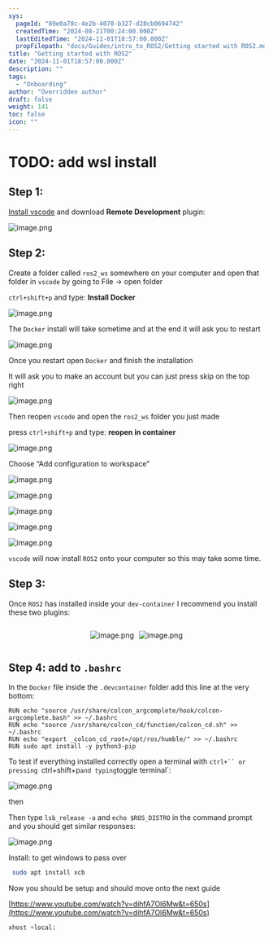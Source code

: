 ```yaml
---
sys:
  pageId: "89e0a78c-4e2b-4070-b327-d28cb0694742"
  createdTime: "2024-08-21T00:24:00.000Z"
  lastEditedTime: "2024-11-01T18:57:00.000Z"
  propFilepath: "docs/Guides/intro_to_ROS2/Getting started with ROS2.md"
title: "Getting started with ROS2"
date: "2024-11-01T18:57:00.000Z"
description: ""
tags:
  - "Onboarding"
author: "Overridden author"
draft: false
weight: 141
toc: false
icon: ""
---
```


# TODO: add wsl install

## Step 1:

[Install vscode](https://code.visualstudio.com/download) and download **Remote Development** plugin:

![image.png](https://prod-files-secure.s3.us-west-2.amazonaws.com/d518164a-d88e-44d1-a4ee-3adb3bd8bce0/efb52993-1881-4a40-b95e-6f020334f022/image.png?X-Amz-Algorithm=AWS4-HMAC-SHA256&X-Amz-Content-Sha256=UNSIGNED-PAYLOAD&X-Amz-Credential=ASIAZI2LB466XHLVHY3G%2F20250308%2Fus-west-2%2Fs3%2Faws4_request&X-Amz-Date=20250308T130151Z&X-Amz-Expires=3600&X-Amz-Security-Token=IQoJb3JpZ2luX2VjEBAaCXVzLXdlc3QtMiJGMEQCID56mltoAIYSyrPgXHA9YBdw3jRsgWOwrKli4mAJARntAiBoPEbCN1u5zV6ZmwPNcluJSZxADDJW0bN5gPTGDDjiGCr%2FAwhYEAAaDDYzNzQyMzE4MzgwNSIMQCSdZkiEDHY2DJS6KtwDwx%2FnztXH4L%2BXUoKXR45ofadbB9rcMFdMzJ9NUkZLs03CkFWeVHYshHsluVQhF26dBcByhr0uc7vc5vYUKCvZ2jmXqUSTOriAbWUaXJLRU%2FqNIEwBNHLCQk10jbXpV3AAT4uTKH0Fj6ptAnsPBehwliRh2DNgagHgrSn%2BPgqx0neHM4BljSSlcjMgKNhuAMpp%2FH4gaNVuto8HAMe1sbifqDqjNhnVug4xIVL7vRAvxBwyWAB3hL8QykJTbMhtAk4G7ChWQDZce4F4CW8X3UzMdHlntI41X17RNQnmvgbyDwcXKj%2F%2Fc%2F5%2Fyi0qy9JYd2X%2BviQ1BZy8ADQDOEhZVfLyDd%2BmqHl0ObHsatBwsb9IAf%2BnReyz80JaSxwCwRAthNCofWNjMhreNZJ7ZsgACCrp0xIxoOEwZYXcQFDcmDgXSI2PQoq2Us%2FZWzNHPR7JOWW2MeVedmb34bpz20wa5KFE1ohl0R7MAGh21puYU8RCD7ayCPyw7Req%2FwT5FSQq4%2F%2BU%2BJe1%2FLRfcRZtnjRj4S4Y2MDkKoQRzTFKSZVkBXAg6CgRebFZ8gzR%2FzgqAchQOJa29KtH69RPMTay3ENf3Wjn%2BTS9VYhADNsmTCS2Zs%2FvixJMp16cF9mC74x5NQcwsuCvvgY6pgGgc5UKp8ZW54lGcOuS17pLHbqZFkf0X%2F02jnXdTKsk4znh1Igg8SsyF5EzQZIYNshBAoJQB9iy34aEKZZkUK2y8vRKssBzb9b4Q81LzqQJ7GXPi5ESU5q1jleiMocnpzQcBO0no0FcRTJFCmWmgzjYmQ7Ujlu3MqYRWSqi2uR5meuwimsSMlABYZY0hT1hphHltjS5PNRId3U9tmZ0wEWAzy7A%2FBsP&X-Amz-Signature=0738a4e1468bf42ffe56f3aeaea253542ceb20858303d3c3a868137c5788aefe&X-Amz-SignedHeaders=host&x-id=GetObject)

## Step 2:

Create a folder called `ros2_ws` somewhere on your computer and open that folder in `vscode` by going to File → open folder 

`ctrl+shift+p` and type: **Install Docker**

![image.png](https://prod-files-secure.s3.us-west-2.amazonaws.com/d518164a-d88e-44d1-a4ee-3adb3bd8bce0/2269dc0e-1cd5-47ff-bceb-c04ad9b2eab0/image.png?X-Amz-Algorithm=AWS4-HMAC-SHA256&X-Amz-Content-Sha256=UNSIGNED-PAYLOAD&X-Amz-Credential=ASIAZI2LB466XHLVHY3G%2F20250308%2Fus-west-2%2Fs3%2Faws4_request&X-Amz-Date=20250308T130151Z&X-Amz-Expires=3600&X-Amz-Security-Token=IQoJb3JpZ2luX2VjEBAaCXVzLXdlc3QtMiJGMEQCID56mltoAIYSyrPgXHA9YBdw3jRsgWOwrKli4mAJARntAiBoPEbCN1u5zV6ZmwPNcluJSZxADDJW0bN5gPTGDDjiGCr%2FAwhYEAAaDDYzNzQyMzE4MzgwNSIMQCSdZkiEDHY2DJS6KtwDwx%2FnztXH4L%2BXUoKXR45ofadbB9rcMFdMzJ9NUkZLs03CkFWeVHYshHsluVQhF26dBcByhr0uc7vc5vYUKCvZ2jmXqUSTOriAbWUaXJLRU%2FqNIEwBNHLCQk10jbXpV3AAT4uTKH0Fj6ptAnsPBehwliRh2DNgagHgrSn%2BPgqx0neHM4BljSSlcjMgKNhuAMpp%2FH4gaNVuto8HAMe1sbifqDqjNhnVug4xIVL7vRAvxBwyWAB3hL8QykJTbMhtAk4G7ChWQDZce4F4CW8X3UzMdHlntI41X17RNQnmvgbyDwcXKj%2F%2Fc%2F5%2Fyi0qy9JYd2X%2BviQ1BZy8ADQDOEhZVfLyDd%2BmqHl0ObHsatBwsb9IAf%2BnReyz80JaSxwCwRAthNCofWNjMhreNZJ7ZsgACCrp0xIxoOEwZYXcQFDcmDgXSI2PQoq2Us%2FZWzNHPR7JOWW2MeVedmb34bpz20wa5KFE1ohl0R7MAGh21puYU8RCD7ayCPyw7Req%2FwT5FSQq4%2F%2BU%2BJe1%2FLRfcRZtnjRj4S4Y2MDkKoQRzTFKSZVkBXAg6CgRebFZ8gzR%2FzgqAchQOJa29KtH69RPMTay3ENf3Wjn%2BTS9VYhADNsmTCS2Zs%2FvixJMp16cF9mC74x5NQcwsuCvvgY6pgGgc5UKp8ZW54lGcOuS17pLHbqZFkf0X%2F02jnXdTKsk4znh1Igg8SsyF5EzQZIYNshBAoJQB9iy34aEKZZkUK2y8vRKssBzb9b4Q81LzqQJ7GXPi5ESU5q1jleiMocnpzQcBO0no0FcRTJFCmWmgzjYmQ7Ujlu3MqYRWSqi2uR5meuwimsSMlABYZY0hT1hphHltjS5PNRId3U9tmZ0wEWAzy7A%2FBsP&X-Amz-Signature=1c162732e1a71a224b1e431c554e7702d97116212992f062be9c698a01be4a13&X-Amz-SignedHeaders=host&x-id=GetObject)

The `Docker` install will take sometime and at the end it will ask you to restart

![image.png](https://prod-files-secure.s3.us-west-2.amazonaws.com/d518164a-d88e-44d1-a4ee-3adb3bd8bce0/ed233f78-be33-4b1f-b89c-9c346c0e961e/image.png?X-Amz-Algorithm=AWS4-HMAC-SHA256&X-Amz-Content-Sha256=UNSIGNED-PAYLOAD&X-Amz-Credential=ASIAZI2LB466XHLVHY3G%2F20250308%2Fus-west-2%2Fs3%2Faws4_request&X-Amz-Date=20250308T130151Z&X-Amz-Expires=3600&X-Amz-Security-Token=IQoJb3JpZ2luX2VjEBAaCXVzLXdlc3QtMiJGMEQCID56mltoAIYSyrPgXHA9YBdw3jRsgWOwrKli4mAJARntAiBoPEbCN1u5zV6ZmwPNcluJSZxADDJW0bN5gPTGDDjiGCr%2FAwhYEAAaDDYzNzQyMzE4MzgwNSIMQCSdZkiEDHY2DJS6KtwDwx%2FnztXH4L%2BXUoKXR45ofadbB9rcMFdMzJ9NUkZLs03CkFWeVHYshHsluVQhF26dBcByhr0uc7vc5vYUKCvZ2jmXqUSTOriAbWUaXJLRU%2FqNIEwBNHLCQk10jbXpV3AAT4uTKH0Fj6ptAnsPBehwliRh2DNgagHgrSn%2BPgqx0neHM4BljSSlcjMgKNhuAMpp%2FH4gaNVuto8HAMe1sbifqDqjNhnVug4xIVL7vRAvxBwyWAB3hL8QykJTbMhtAk4G7ChWQDZce4F4CW8X3UzMdHlntI41X17RNQnmvgbyDwcXKj%2F%2Fc%2F5%2Fyi0qy9JYd2X%2BviQ1BZy8ADQDOEhZVfLyDd%2BmqHl0ObHsatBwsb9IAf%2BnReyz80JaSxwCwRAthNCofWNjMhreNZJ7ZsgACCrp0xIxoOEwZYXcQFDcmDgXSI2PQoq2Us%2FZWzNHPR7JOWW2MeVedmb34bpz20wa5KFE1ohl0R7MAGh21puYU8RCD7ayCPyw7Req%2FwT5FSQq4%2F%2BU%2BJe1%2FLRfcRZtnjRj4S4Y2MDkKoQRzTFKSZVkBXAg6CgRebFZ8gzR%2FzgqAchQOJa29KtH69RPMTay3ENf3Wjn%2BTS9VYhADNsmTCS2Zs%2FvixJMp16cF9mC74x5NQcwsuCvvgY6pgGgc5UKp8ZW54lGcOuS17pLHbqZFkf0X%2F02jnXdTKsk4znh1Igg8SsyF5EzQZIYNshBAoJQB9iy34aEKZZkUK2y8vRKssBzb9b4Q81LzqQJ7GXPi5ESU5q1jleiMocnpzQcBO0no0FcRTJFCmWmgzjYmQ7Ujlu3MqYRWSqi2uR5meuwimsSMlABYZY0hT1hphHltjS5PNRId3U9tmZ0wEWAzy7A%2FBsP&X-Amz-Signature=971f6cc6c3101251a0131ae276819c048625a279f938fccb0990ee02f2a4d53d&X-Amz-SignedHeaders=host&x-id=GetObject)

Once you restart open `Docker` and finish the installation

It will ask you to make an account but you can just press skip on the top right

![image.png](https://prod-files-secure.s3.us-west-2.amazonaws.com/d518164a-d88e-44d1-a4ee-3adb3bd8bce0/21010ad9-1659-4fd9-9f59-9932a09b2a3d/image.png?X-Amz-Algorithm=AWS4-HMAC-SHA256&X-Amz-Content-Sha256=UNSIGNED-PAYLOAD&X-Amz-Credential=ASIAZI2LB466XHLVHY3G%2F20250308%2Fus-west-2%2Fs3%2Faws4_request&X-Amz-Date=20250308T130151Z&X-Amz-Expires=3600&X-Amz-Security-Token=IQoJb3JpZ2luX2VjEBAaCXVzLXdlc3QtMiJGMEQCID56mltoAIYSyrPgXHA9YBdw3jRsgWOwrKli4mAJARntAiBoPEbCN1u5zV6ZmwPNcluJSZxADDJW0bN5gPTGDDjiGCr%2FAwhYEAAaDDYzNzQyMzE4MzgwNSIMQCSdZkiEDHY2DJS6KtwDwx%2FnztXH4L%2BXUoKXR45ofadbB9rcMFdMzJ9NUkZLs03CkFWeVHYshHsluVQhF26dBcByhr0uc7vc5vYUKCvZ2jmXqUSTOriAbWUaXJLRU%2FqNIEwBNHLCQk10jbXpV3AAT4uTKH0Fj6ptAnsPBehwliRh2DNgagHgrSn%2BPgqx0neHM4BljSSlcjMgKNhuAMpp%2FH4gaNVuto8HAMe1sbifqDqjNhnVug4xIVL7vRAvxBwyWAB3hL8QykJTbMhtAk4G7ChWQDZce4F4CW8X3UzMdHlntI41X17RNQnmvgbyDwcXKj%2F%2Fc%2F5%2Fyi0qy9JYd2X%2BviQ1BZy8ADQDOEhZVfLyDd%2BmqHl0ObHsatBwsb9IAf%2BnReyz80JaSxwCwRAthNCofWNjMhreNZJ7ZsgACCrp0xIxoOEwZYXcQFDcmDgXSI2PQoq2Us%2FZWzNHPR7JOWW2MeVedmb34bpz20wa5KFE1ohl0R7MAGh21puYU8RCD7ayCPyw7Req%2FwT5FSQq4%2F%2BU%2BJe1%2FLRfcRZtnjRj4S4Y2MDkKoQRzTFKSZVkBXAg6CgRebFZ8gzR%2FzgqAchQOJa29KtH69RPMTay3ENf3Wjn%2BTS9VYhADNsmTCS2Zs%2FvixJMp16cF9mC74x5NQcwsuCvvgY6pgGgc5UKp8ZW54lGcOuS17pLHbqZFkf0X%2F02jnXdTKsk4znh1Igg8SsyF5EzQZIYNshBAoJQB9iy34aEKZZkUK2y8vRKssBzb9b4Q81LzqQJ7GXPi5ESU5q1jleiMocnpzQcBO0no0FcRTJFCmWmgzjYmQ7Ujlu3MqYRWSqi2uR5meuwimsSMlABYZY0hT1hphHltjS5PNRId3U9tmZ0wEWAzy7A%2FBsP&X-Amz-Signature=5580074cb5581dcab564030539e1fb5d79df3b067e27fecf1fa555c2fb6a0b13&X-Amz-SignedHeaders=host&x-id=GetObject)

Then reopen `vscode` and open the `ros2_ws` folder you just made

press `ctrl+shift+p` and type: **reopen in container**

![image.png](https://prod-files-secure.s3.us-west-2.amazonaws.com/d518164a-d88e-44d1-a4ee-3adb3bd8bce0/4e93b8c2-41ad-488c-8095-c74205196118/image.png?X-Amz-Algorithm=AWS4-HMAC-SHA256&X-Amz-Content-Sha256=UNSIGNED-PAYLOAD&X-Amz-Credential=ASIAZI2LB466XHLVHY3G%2F20250308%2Fus-west-2%2Fs3%2Faws4_request&X-Amz-Date=20250308T130151Z&X-Amz-Expires=3600&X-Amz-Security-Token=IQoJb3JpZ2luX2VjEBAaCXVzLXdlc3QtMiJGMEQCID56mltoAIYSyrPgXHA9YBdw3jRsgWOwrKli4mAJARntAiBoPEbCN1u5zV6ZmwPNcluJSZxADDJW0bN5gPTGDDjiGCr%2FAwhYEAAaDDYzNzQyMzE4MzgwNSIMQCSdZkiEDHY2DJS6KtwDwx%2FnztXH4L%2BXUoKXR45ofadbB9rcMFdMzJ9NUkZLs03CkFWeVHYshHsluVQhF26dBcByhr0uc7vc5vYUKCvZ2jmXqUSTOriAbWUaXJLRU%2FqNIEwBNHLCQk10jbXpV3AAT4uTKH0Fj6ptAnsPBehwliRh2DNgagHgrSn%2BPgqx0neHM4BljSSlcjMgKNhuAMpp%2FH4gaNVuto8HAMe1sbifqDqjNhnVug4xIVL7vRAvxBwyWAB3hL8QykJTbMhtAk4G7ChWQDZce4F4CW8X3UzMdHlntI41X17RNQnmvgbyDwcXKj%2F%2Fc%2F5%2Fyi0qy9JYd2X%2BviQ1BZy8ADQDOEhZVfLyDd%2BmqHl0ObHsatBwsb9IAf%2BnReyz80JaSxwCwRAthNCofWNjMhreNZJ7ZsgACCrp0xIxoOEwZYXcQFDcmDgXSI2PQoq2Us%2FZWzNHPR7JOWW2MeVedmb34bpz20wa5KFE1ohl0R7MAGh21puYU8RCD7ayCPyw7Req%2FwT5FSQq4%2F%2BU%2BJe1%2FLRfcRZtnjRj4S4Y2MDkKoQRzTFKSZVkBXAg6CgRebFZ8gzR%2FzgqAchQOJa29KtH69RPMTay3ENf3Wjn%2BTS9VYhADNsmTCS2Zs%2FvixJMp16cF9mC74x5NQcwsuCvvgY6pgGgc5UKp8ZW54lGcOuS17pLHbqZFkf0X%2F02jnXdTKsk4znh1Igg8SsyF5EzQZIYNshBAoJQB9iy34aEKZZkUK2y8vRKssBzb9b4Q81LzqQJ7GXPi5ESU5q1jleiMocnpzQcBO0no0FcRTJFCmWmgzjYmQ7Ujlu3MqYRWSqi2uR5meuwimsSMlABYZY0hT1hphHltjS5PNRId3U9tmZ0wEWAzy7A%2FBsP&X-Amz-Signature=3b0882b3ff308156413c77cbe688a0d564aff097010161a5a59986b4302affe8&X-Amz-SignedHeaders=host&x-id=GetObject)

Choose “Add configuration to workspace”

![image.png](https://prod-files-secure.s3.us-west-2.amazonaws.com/d518164a-d88e-44d1-a4ee-3adb3bd8bce0/9560b282-5060-4989-ba37-97e7b2c22476/image.png?X-Amz-Algorithm=AWS4-HMAC-SHA256&X-Amz-Content-Sha256=UNSIGNED-PAYLOAD&X-Amz-Credential=ASIAZI2LB466XHLVHY3G%2F20250308%2Fus-west-2%2Fs3%2Faws4_request&X-Amz-Date=20250308T130151Z&X-Amz-Expires=3600&X-Amz-Security-Token=IQoJb3JpZ2luX2VjEBAaCXVzLXdlc3QtMiJGMEQCID56mltoAIYSyrPgXHA9YBdw3jRsgWOwrKli4mAJARntAiBoPEbCN1u5zV6ZmwPNcluJSZxADDJW0bN5gPTGDDjiGCr%2FAwhYEAAaDDYzNzQyMzE4MzgwNSIMQCSdZkiEDHY2DJS6KtwDwx%2FnztXH4L%2BXUoKXR45ofadbB9rcMFdMzJ9NUkZLs03CkFWeVHYshHsluVQhF26dBcByhr0uc7vc5vYUKCvZ2jmXqUSTOriAbWUaXJLRU%2FqNIEwBNHLCQk10jbXpV3AAT4uTKH0Fj6ptAnsPBehwliRh2DNgagHgrSn%2BPgqx0neHM4BljSSlcjMgKNhuAMpp%2FH4gaNVuto8HAMe1sbifqDqjNhnVug4xIVL7vRAvxBwyWAB3hL8QykJTbMhtAk4G7ChWQDZce4F4CW8X3UzMdHlntI41X17RNQnmvgbyDwcXKj%2F%2Fc%2F5%2Fyi0qy9JYd2X%2BviQ1BZy8ADQDOEhZVfLyDd%2BmqHl0ObHsatBwsb9IAf%2BnReyz80JaSxwCwRAthNCofWNjMhreNZJ7ZsgACCrp0xIxoOEwZYXcQFDcmDgXSI2PQoq2Us%2FZWzNHPR7JOWW2MeVedmb34bpz20wa5KFE1ohl0R7MAGh21puYU8RCD7ayCPyw7Req%2FwT5FSQq4%2F%2BU%2BJe1%2FLRfcRZtnjRj4S4Y2MDkKoQRzTFKSZVkBXAg6CgRebFZ8gzR%2FzgqAchQOJa29KtH69RPMTay3ENf3Wjn%2BTS9VYhADNsmTCS2Zs%2FvixJMp16cF9mC74x5NQcwsuCvvgY6pgGgc5UKp8ZW54lGcOuS17pLHbqZFkf0X%2F02jnXdTKsk4znh1Igg8SsyF5EzQZIYNshBAoJQB9iy34aEKZZkUK2y8vRKssBzb9b4Q81LzqQJ7GXPi5ESU5q1jleiMocnpzQcBO0no0FcRTJFCmWmgzjYmQ7Ujlu3MqYRWSqi2uR5meuwimsSMlABYZY0hT1hphHltjS5PNRId3U9tmZ0wEWAzy7A%2FBsP&X-Amz-Signature=e5dc292f8279a46aee2d48f83fbf6440bb5694300b1e5c83692a5a6a1a6c9ba9&X-Amz-SignedHeaders=host&x-id=GetObject)

![image.png](https://prod-files-secure.s3.us-west-2.amazonaws.com/d518164a-d88e-44d1-a4ee-3adb3bd8bce0/2ee63f81-886b-48e8-a553-dc6e5eac99e4/image.png?X-Amz-Algorithm=AWS4-HMAC-SHA256&X-Amz-Content-Sha256=UNSIGNED-PAYLOAD&X-Amz-Credential=ASIAZI2LB466XHLVHY3G%2F20250308%2Fus-west-2%2Fs3%2Faws4_request&X-Amz-Date=20250308T130151Z&X-Amz-Expires=3600&X-Amz-Security-Token=IQoJb3JpZ2luX2VjEBAaCXVzLXdlc3QtMiJGMEQCID56mltoAIYSyrPgXHA9YBdw3jRsgWOwrKli4mAJARntAiBoPEbCN1u5zV6ZmwPNcluJSZxADDJW0bN5gPTGDDjiGCr%2FAwhYEAAaDDYzNzQyMzE4MzgwNSIMQCSdZkiEDHY2DJS6KtwDwx%2FnztXH4L%2BXUoKXR45ofadbB9rcMFdMzJ9NUkZLs03CkFWeVHYshHsluVQhF26dBcByhr0uc7vc5vYUKCvZ2jmXqUSTOriAbWUaXJLRU%2FqNIEwBNHLCQk10jbXpV3AAT4uTKH0Fj6ptAnsPBehwliRh2DNgagHgrSn%2BPgqx0neHM4BljSSlcjMgKNhuAMpp%2FH4gaNVuto8HAMe1sbifqDqjNhnVug4xIVL7vRAvxBwyWAB3hL8QykJTbMhtAk4G7ChWQDZce4F4CW8X3UzMdHlntI41X17RNQnmvgbyDwcXKj%2F%2Fc%2F5%2Fyi0qy9JYd2X%2BviQ1BZy8ADQDOEhZVfLyDd%2BmqHl0ObHsatBwsb9IAf%2BnReyz80JaSxwCwRAthNCofWNjMhreNZJ7ZsgACCrp0xIxoOEwZYXcQFDcmDgXSI2PQoq2Us%2FZWzNHPR7JOWW2MeVedmb34bpz20wa5KFE1ohl0R7MAGh21puYU8RCD7ayCPyw7Req%2FwT5FSQq4%2F%2BU%2BJe1%2FLRfcRZtnjRj4S4Y2MDkKoQRzTFKSZVkBXAg6CgRebFZ8gzR%2FzgqAchQOJa29KtH69RPMTay3ENf3Wjn%2BTS9VYhADNsmTCS2Zs%2FvixJMp16cF9mC74x5NQcwsuCvvgY6pgGgc5UKp8ZW54lGcOuS17pLHbqZFkf0X%2F02jnXdTKsk4znh1Igg8SsyF5EzQZIYNshBAoJQB9iy34aEKZZkUK2y8vRKssBzb9b4Q81LzqQJ7GXPi5ESU5q1jleiMocnpzQcBO0no0FcRTJFCmWmgzjYmQ7Ujlu3MqYRWSqi2uR5meuwimsSMlABYZY0hT1hphHltjS5PNRId3U9tmZ0wEWAzy7A%2FBsP&X-Amz-Signature=d4367d8c9eae1b6af015e17258ac5b34c4e09ac8f94856b9bc7c4e1e707ddac5&X-Amz-SignedHeaders=host&x-id=GetObject)

![image.png](https://prod-files-secure.s3.us-west-2.amazonaws.com/d518164a-d88e-44d1-a4ee-3adb3bd8bce0/ae1580b2-b048-407e-aed9-b584224a7a04/image.png?X-Amz-Algorithm=AWS4-HMAC-SHA256&X-Amz-Content-Sha256=UNSIGNED-PAYLOAD&X-Amz-Credential=ASIAZI2LB466XHLVHY3G%2F20250308%2Fus-west-2%2Fs3%2Faws4_request&X-Amz-Date=20250308T130151Z&X-Amz-Expires=3600&X-Amz-Security-Token=IQoJb3JpZ2luX2VjEBAaCXVzLXdlc3QtMiJGMEQCID56mltoAIYSyrPgXHA9YBdw3jRsgWOwrKli4mAJARntAiBoPEbCN1u5zV6ZmwPNcluJSZxADDJW0bN5gPTGDDjiGCr%2FAwhYEAAaDDYzNzQyMzE4MzgwNSIMQCSdZkiEDHY2DJS6KtwDwx%2FnztXH4L%2BXUoKXR45ofadbB9rcMFdMzJ9NUkZLs03CkFWeVHYshHsluVQhF26dBcByhr0uc7vc5vYUKCvZ2jmXqUSTOriAbWUaXJLRU%2FqNIEwBNHLCQk10jbXpV3AAT4uTKH0Fj6ptAnsPBehwliRh2DNgagHgrSn%2BPgqx0neHM4BljSSlcjMgKNhuAMpp%2FH4gaNVuto8HAMe1sbifqDqjNhnVug4xIVL7vRAvxBwyWAB3hL8QykJTbMhtAk4G7ChWQDZce4F4CW8X3UzMdHlntI41X17RNQnmvgbyDwcXKj%2F%2Fc%2F5%2Fyi0qy9JYd2X%2BviQ1BZy8ADQDOEhZVfLyDd%2BmqHl0ObHsatBwsb9IAf%2BnReyz80JaSxwCwRAthNCofWNjMhreNZJ7ZsgACCrp0xIxoOEwZYXcQFDcmDgXSI2PQoq2Us%2FZWzNHPR7JOWW2MeVedmb34bpz20wa5KFE1ohl0R7MAGh21puYU8RCD7ayCPyw7Req%2FwT5FSQq4%2F%2BU%2BJe1%2FLRfcRZtnjRj4S4Y2MDkKoQRzTFKSZVkBXAg6CgRebFZ8gzR%2FzgqAchQOJa29KtH69RPMTay3ENf3Wjn%2BTS9VYhADNsmTCS2Zs%2FvixJMp16cF9mC74x5NQcwsuCvvgY6pgGgc5UKp8ZW54lGcOuS17pLHbqZFkf0X%2F02jnXdTKsk4znh1Igg8SsyF5EzQZIYNshBAoJQB9iy34aEKZZkUK2y8vRKssBzb9b4Q81LzqQJ7GXPi5ESU5q1jleiMocnpzQcBO0no0FcRTJFCmWmgzjYmQ7Ujlu3MqYRWSqi2uR5meuwimsSMlABYZY0hT1hphHltjS5PNRId3U9tmZ0wEWAzy7A%2FBsP&X-Amz-Signature=6eb0de74d3b5161e7ccd0893239e8a9ad7f0fa1d6310ec3cc958dc0b01a843b8&X-Amz-SignedHeaders=host&x-id=GetObject)

![image.png](https://prod-files-secure.s3.us-west-2.amazonaws.com/d518164a-d88e-44d1-a4ee-3adb3bd8bce0/53255b28-f75e-430f-b9e3-c0ac8577e42b/image.png?X-Amz-Algorithm=AWS4-HMAC-SHA256&X-Amz-Content-Sha256=UNSIGNED-PAYLOAD&X-Amz-Credential=ASIAZI2LB466XHLVHY3G%2F20250308%2Fus-west-2%2Fs3%2Faws4_request&X-Amz-Date=20250308T130151Z&X-Amz-Expires=3600&X-Amz-Security-Token=IQoJb3JpZ2luX2VjEBAaCXVzLXdlc3QtMiJGMEQCID56mltoAIYSyrPgXHA9YBdw3jRsgWOwrKli4mAJARntAiBoPEbCN1u5zV6ZmwPNcluJSZxADDJW0bN5gPTGDDjiGCr%2FAwhYEAAaDDYzNzQyMzE4MzgwNSIMQCSdZkiEDHY2DJS6KtwDwx%2FnztXH4L%2BXUoKXR45ofadbB9rcMFdMzJ9NUkZLs03CkFWeVHYshHsluVQhF26dBcByhr0uc7vc5vYUKCvZ2jmXqUSTOriAbWUaXJLRU%2FqNIEwBNHLCQk10jbXpV3AAT4uTKH0Fj6ptAnsPBehwliRh2DNgagHgrSn%2BPgqx0neHM4BljSSlcjMgKNhuAMpp%2FH4gaNVuto8HAMe1sbifqDqjNhnVug4xIVL7vRAvxBwyWAB3hL8QykJTbMhtAk4G7ChWQDZce4F4CW8X3UzMdHlntI41X17RNQnmvgbyDwcXKj%2F%2Fc%2F5%2Fyi0qy9JYd2X%2BviQ1BZy8ADQDOEhZVfLyDd%2BmqHl0ObHsatBwsb9IAf%2BnReyz80JaSxwCwRAthNCofWNjMhreNZJ7ZsgACCrp0xIxoOEwZYXcQFDcmDgXSI2PQoq2Us%2FZWzNHPR7JOWW2MeVedmb34bpz20wa5KFE1ohl0R7MAGh21puYU8RCD7ayCPyw7Req%2FwT5FSQq4%2F%2BU%2BJe1%2FLRfcRZtnjRj4S4Y2MDkKoQRzTFKSZVkBXAg6CgRebFZ8gzR%2FzgqAchQOJa29KtH69RPMTay3ENf3Wjn%2BTS9VYhADNsmTCS2Zs%2FvixJMp16cF9mC74x5NQcwsuCvvgY6pgGgc5UKp8ZW54lGcOuS17pLHbqZFkf0X%2F02jnXdTKsk4znh1Igg8SsyF5EzQZIYNshBAoJQB9iy34aEKZZkUK2y8vRKssBzb9b4Q81LzqQJ7GXPi5ESU5q1jleiMocnpzQcBO0no0FcRTJFCmWmgzjYmQ7Ujlu3MqYRWSqi2uR5meuwimsSMlABYZY0hT1hphHltjS5PNRId3U9tmZ0wEWAzy7A%2FBsP&X-Amz-Signature=1f3c9f910a6bd059e8ed47014025a61be643af4abe11759f17011d25ddf6c197&X-Amz-SignedHeaders=host&x-id=GetObject)

![image.png](https://prod-files-secure.s3.us-west-2.amazonaws.com/d518164a-d88e-44d1-a4ee-3adb3bd8bce0/7c562767-5af9-4ffb-97d1-327bcdf4ee00/image.png?X-Amz-Algorithm=AWS4-HMAC-SHA256&X-Amz-Content-Sha256=UNSIGNED-PAYLOAD&X-Amz-Credential=ASIAZI2LB466XHLVHY3G%2F20250308%2Fus-west-2%2Fs3%2Faws4_request&X-Amz-Date=20250308T130151Z&X-Amz-Expires=3600&X-Amz-Security-Token=IQoJb3JpZ2luX2VjEBAaCXVzLXdlc3QtMiJGMEQCID56mltoAIYSyrPgXHA9YBdw3jRsgWOwrKli4mAJARntAiBoPEbCN1u5zV6ZmwPNcluJSZxADDJW0bN5gPTGDDjiGCr%2FAwhYEAAaDDYzNzQyMzE4MzgwNSIMQCSdZkiEDHY2DJS6KtwDwx%2FnztXH4L%2BXUoKXR45ofadbB9rcMFdMzJ9NUkZLs03CkFWeVHYshHsluVQhF26dBcByhr0uc7vc5vYUKCvZ2jmXqUSTOriAbWUaXJLRU%2FqNIEwBNHLCQk10jbXpV3AAT4uTKH0Fj6ptAnsPBehwliRh2DNgagHgrSn%2BPgqx0neHM4BljSSlcjMgKNhuAMpp%2FH4gaNVuto8HAMe1sbifqDqjNhnVug4xIVL7vRAvxBwyWAB3hL8QykJTbMhtAk4G7ChWQDZce4F4CW8X3UzMdHlntI41X17RNQnmvgbyDwcXKj%2F%2Fc%2F5%2Fyi0qy9JYd2X%2BviQ1BZy8ADQDOEhZVfLyDd%2BmqHl0ObHsatBwsb9IAf%2BnReyz80JaSxwCwRAthNCofWNjMhreNZJ7ZsgACCrp0xIxoOEwZYXcQFDcmDgXSI2PQoq2Us%2FZWzNHPR7JOWW2MeVedmb34bpz20wa5KFE1ohl0R7MAGh21puYU8RCD7ayCPyw7Req%2FwT5FSQq4%2F%2BU%2BJe1%2FLRfcRZtnjRj4S4Y2MDkKoQRzTFKSZVkBXAg6CgRebFZ8gzR%2FzgqAchQOJa29KtH69RPMTay3ENf3Wjn%2BTS9VYhADNsmTCS2Zs%2FvixJMp16cF9mC74x5NQcwsuCvvgY6pgGgc5UKp8ZW54lGcOuS17pLHbqZFkf0X%2F02jnXdTKsk4znh1Igg8SsyF5EzQZIYNshBAoJQB9iy34aEKZZkUK2y8vRKssBzb9b4Q81LzqQJ7GXPi5ESU5q1jleiMocnpzQcBO0no0FcRTJFCmWmgzjYmQ7Ujlu3MqYRWSqi2uR5meuwimsSMlABYZY0hT1hphHltjS5PNRId3U9tmZ0wEWAzy7A%2FBsP&X-Amz-Signature=7cb53a5b46813e8485391b11c7c8bd9362f05f4021cf0d1ffef7e015d48a5618&X-Amz-SignedHeaders=host&x-id=GetObject)

`vscode` will now install `ROS2` onto your computer so this may take some time.

## Step 3:

Once `ROS2` has installed inside your `dev-container` I recommend you install these two plugins:

<div style="display: flex;flex-direction: row; column-gap:10px; max-width: 630px;justify-content: center;">
<div>

![image.png](https://prod-files-secure.s3.us-west-2.amazonaws.com/d518164a-d88e-44d1-a4ee-3adb3bd8bce0/3fc3d550-5a54-4ba1-ba6b-faa01cdb7369/image.png?X-Amz-Algorithm=AWS4-HMAC-SHA256&X-Amz-Content-Sha256=UNSIGNED-PAYLOAD&X-Amz-Credential=ASIAZI2LB4666USIY2DA%2F20250308%2Fus-west-2%2Fs3%2Faws4_request&X-Amz-Date=20250308T130155Z&X-Amz-Expires=3600&X-Amz-Security-Token=IQoJb3JpZ2luX2VjEBAaCXVzLXdlc3QtMiJHMEUCIHoSOgagQTj%2B4hG0mcC4c6URBoOaJmVXFkiiC0r1U6NxAiEAixmEITjTT5sbY%2B%2Bvz%2FWlLtv%2FxUGSsKme1umeqD9P0Zkq%2FwMIWBAAGgw2Mzc0MjMxODM4MDUiDAP7L9%2BHusZBrV%2BubircA%2FjEbsScFEIjbNQ6DZS7vu3UzSTxF21GIOW016BVmQV12a%2F7EI1dFRrNMghRcAG9jyxl%2FOBTJF904dEuxRzg7ohRmDyCjCr0vBpy5i2KB75%2Bd8iJUvlLpIhtY69xJv0x%2FkbaEZ%2FeVbcs28LbH%2BuLYN6qZuGL20ouXWE8EO40aqztMfPy4hCJxgEVbKvqvj%2FtMZk%2BirVlJU%2FrhOgNUkYm8LKvaSedNl12AQfeo43S08ueIk8cHbEbQLTQz3l0K%2FL%2Bt%2BR8x0PCIajpj4vQERBCSFtSoOhqitYR9mt6fpWvHQshEiZNAIpvt0T1qBisHqQBM4wQKWFzzVeEJdBE2f7k5URNJfI3xrhccWgOEGS4q6TDT%2BW7YmPePKK3RjwSbxai%2F%2BFvXU%2FF7F42akNCc5YnIFhH%2FXYHJybPd8qX8cLmHpl4UfyBOAvgwhFlZCHpX7vywZfhkCD9ve3AgON957xPXDwA%2Fc5LP2217z1QV1y3l9FCQgJRrNDnOwp2zBJVobpcHV%2B%2FDMchLk%2BqDoAnc063TJFMR3ppupl4XJExQXBPclUhK1yCpOsLFjoQ%2BWB6JWN6GWu0LgVY8Aj7SfH5WR1zXGAPhsbHQ4a1xe9lsyfvtTZ%2FDntFbr6SGTpguI%2BKMJLgr74GOqUBP5a%2FKfOv3llzpawDU%2Bgs7vNPSn4uTM9b%2BYsepY9yEIdUynaEkXSgyvCJ5UIHWshdXRBu7Mcoawt7JozM%2FJA1TYU%2FAs09aiWBYdK%2Bj7lz%2FwrsndkJ6wDmBpn3ijLVxSlq9get1cfUpOICthyXUFiQUvEwquqNVOOoWWcPUOCCJ7uhdiJ0DGie%2Fz92AbpPSS6iKgzTtTtIfzJGG0WYncAm8POGhDl%2F&X-Amz-Signature=96167b36f7fefeaa5fbec62864112ca2b457f5570eaebddec11ff2edc976315a&X-Amz-SignedHeaders=host&x-id=GetObject)

</div>
<div>

![image.png](https://prod-files-secure.s3.us-west-2.amazonaws.com/d518164a-d88e-44d1-a4ee-3adb3bd8bce0/d994cc66-13c2-4093-a5a3-f84cf4601a82/image.png?X-Amz-Algorithm=AWS4-HMAC-SHA256&X-Amz-Content-Sha256=UNSIGNED-PAYLOAD&X-Amz-Credential=ASIAZI2LB466R2XPDTRT%2F20250308%2Fus-west-2%2Fs3%2Faws4_request&X-Amz-Date=20250308T130155Z&X-Amz-Expires=3600&X-Amz-Security-Token=IQoJb3JpZ2luX2VjEBAaCXVzLXdlc3QtMiJHMEUCIA4pJVkqdIuqbyGtUXGnApTelsRHMeZY9H%2FwmSUoB6keAiEAxejasbrYiOsTWb9QCJ2YTSUFIJQupj2uybyeIvoxMbwq%2FwMIWBAAGgw2Mzc0MjMxODM4MDUiDDjlv08mxQai4pesZyrcA4n2IsAZcOO7elc%2BC0Z5K1aZeIZrdCIiyR1GtIwzq%2FCup7oLWr9F9qyhymc7ZTWuxKMyNtxojoN3TMcPs4cXJg227wM6yTD%2FUadenQhCXmQGTl8bDt8OVz9DBIZwRYl3DpCbFaAO2%2BIgEdJv4koRg52UYMX5D10SFLAldTW7Li12hbjqkV0cGplLMES85y75cPDmV%2FugsX65Mq4ZGsTGRb1CdF1UeSEzrOt7v12HtktOZCxnjGRpgoaLf%2FbVku57IAvn2rnSIdRcGJnvAwDoIvwcSYgwUZgxV%2BorZV%2Bse%2FD3vXGxIh7ltBYZRb1mbNgE4p%2BM%2FZV8jN4HHx3u7j%2BW5YduvXBpmgEvs%2FQpvSwS6FKm0y7CaWEZ9c5hhiwmOldYFmV5XER5g%2FpAulpn%2FKjDkcdO07MhZx5Z1lIB8zaTR7FoNJWM%2BpTEWdM4Pc7PVZwXgXOFrwUoPU9Xcn%2BnxYLYeH0HUDNChb7igwsfGPJLRxvWcfX%2FNqGTz2mqiHWRtypFnqST3B7c2HZAvftjfO11itWq9n%2BgrZ406ED2Apy3lc5gaGJGrb1Juarm3BE2OS6szCaefgbKI93KGV%2BIToDB8ui8dNzLZHG0zM758LWOaS2jxl1qc1fKIQcGSrc7MKbgr74GOqUB%2BJqe4pMuIBilDY%2BbMUUNx%2BskcO1JMQg67hxUdTS8fmumiY9yH3YFcbf9BIK%2Bu%2B0NukR04Z9keKwJIlwphVMTmJyvmmLfqXYZjhacx0u7bjBvQf3g23078%2B9UVy9C%2F0s0C5pPU9dA2%2B8BB%2BFdSBw6JjYzV%2B94lvUrmy5UOu5991R0PsvK0KndERqsvgqhZhwc8O2s1PLBCyDd1BoiY7cSigQ6UhzK&X-Amz-Signature=ee4ba4c0f7ff3a420420e50b242997cc2b1d7673e827f032a4f909d2d56bb594&X-Amz-SignedHeaders=host&x-id=GetObject)

</div>
</div>

## Step 4: add to `.bashrc`

In the `Docker` file inside the `.devcontainer` folder add this line at the very bottom: 

```docker
RUN echo "source /usr/share/colcon_argcomplete/hook/colcon-argcomplete.bash" >> ~/.bashrc
RUN echo "source /usr/share/colcon_cd/function/colcon_cd.sh" >> ~/.bashrc
RUN echo "export _colcon_cd_root=/opt/ros/humble/" >> ~/.bashrc
RUN sudo apt install -y python3-pip 
```

To test if everything installed correctly open a terminal with `ctrl+`` or pressing `ctrl+shift+p` and typing `toggle terminal`:

![image.png](https://prod-files-secure.s3.us-west-2.amazonaws.com/d518164a-d88e-44d1-a4ee-3adb3bd8bce0/6a4943d8-b04e-4c02-9a58-775f3384d1a5/image.png?X-Amz-Algorithm=AWS4-HMAC-SHA256&X-Amz-Content-Sha256=UNSIGNED-PAYLOAD&X-Amz-Credential=ASIAZI2LB466XHLVHY3G%2F20250308%2Fus-west-2%2Fs3%2Faws4_request&X-Amz-Date=20250308T130151Z&X-Amz-Expires=3600&X-Amz-Security-Token=IQoJb3JpZ2luX2VjEBAaCXVzLXdlc3QtMiJGMEQCID56mltoAIYSyrPgXHA9YBdw3jRsgWOwrKli4mAJARntAiBoPEbCN1u5zV6ZmwPNcluJSZxADDJW0bN5gPTGDDjiGCr%2FAwhYEAAaDDYzNzQyMzE4MzgwNSIMQCSdZkiEDHY2DJS6KtwDwx%2FnztXH4L%2BXUoKXR45ofadbB9rcMFdMzJ9NUkZLs03CkFWeVHYshHsluVQhF26dBcByhr0uc7vc5vYUKCvZ2jmXqUSTOriAbWUaXJLRU%2FqNIEwBNHLCQk10jbXpV3AAT4uTKH0Fj6ptAnsPBehwliRh2DNgagHgrSn%2BPgqx0neHM4BljSSlcjMgKNhuAMpp%2FH4gaNVuto8HAMe1sbifqDqjNhnVug4xIVL7vRAvxBwyWAB3hL8QykJTbMhtAk4G7ChWQDZce4F4CW8X3UzMdHlntI41X17RNQnmvgbyDwcXKj%2F%2Fc%2F5%2Fyi0qy9JYd2X%2BviQ1BZy8ADQDOEhZVfLyDd%2BmqHl0ObHsatBwsb9IAf%2BnReyz80JaSxwCwRAthNCofWNjMhreNZJ7ZsgACCrp0xIxoOEwZYXcQFDcmDgXSI2PQoq2Us%2FZWzNHPR7JOWW2MeVedmb34bpz20wa5KFE1ohl0R7MAGh21puYU8RCD7ayCPyw7Req%2FwT5FSQq4%2F%2BU%2BJe1%2FLRfcRZtnjRj4S4Y2MDkKoQRzTFKSZVkBXAg6CgRebFZ8gzR%2FzgqAchQOJa29KtH69RPMTay3ENf3Wjn%2BTS9VYhADNsmTCS2Zs%2FvixJMp16cF9mC74x5NQcwsuCvvgY6pgGgc5UKp8ZW54lGcOuS17pLHbqZFkf0X%2F02jnXdTKsk4znh1Igg8SsyF5EzQZIYNshBAoJQB9iy34aEKZZkUK2y8vRKssBzb9b4Q81LzqQJ7GXPi5ESU5q1jleiMocnpzQcBO0no0FcRTJFCmWmgzjYmQ7Ujlu3MqYRWSqi2uR5meuwimsSMlABYZY0hT1hphHltjS5PNRId3U9tmZ0wEWAzy7A%2FBsP&X-Amz-Signature=c40d6964f8a0e8f767a9b492c63f13860e5781b00d9aae98ef2ecab63429e4ef&X-Amz-SignedHeaders=host&x-id=GetObject)

then 

Then type `lsb_release -a` and `echo $ROS_DISTRO` in the command prompt and you should get similar responses:

![image.png](https://prod-files-secure.s3.us-west-2.amazonaws.com/d518164a-d88e-44d1-a4ee-3adb3bd8bce0/3e635dec-a805-4e85-8b9e-d000e5b71a4e/image.png?X-Amz-Algorithm=AWS4-HMAC-SHA256&X-Amz-Content-Sha256=UNSIGNED-PAYLOAD&X-Amz-Credential=ASIAZI2LB466XHLVHY3G%2F20250308%2Fus-west-2%2Fs3%2Faws4_request&X-Amz-Date=20250308T130151Z&X-Amz-Expires=3600&X-Amz-Security-Token=IQoJb3JpZ2luX2VjEBAaCXVzLXdlc3QtMiJGMEQCID56mltoAIYSyrPgXHA9YBdw3jRsgWOwrKli4mAJARntAiBoPEbCN1u5zV6ZmwPNcluJSZxADDJW0bN5gPTGDDjiGCr%2FAwhYEAAaDDYzNzQyMzE4MzgwNSIMQCSdZkiEDHY2DJS6KtwDwx%2FnztXH4L%2BXUoKXR45ofadbB9rcMFdMzJ9NUkZLs03CkFWeVHYshHsluVQhF26dBcByhr0uc7vc5vYUKCvZ2jmXqUSTOriAbWUaXJLRU%2FqNIEwBNHLCQk10jbXpV3AAT4uTKH0Fj6ptAnsPBehwliRh2DNgagHgrSn%2BPgqx0neHM4BljSSlcjMgKNhuAMpp%2FH4gaNVuto8HAMe1sbifqDqjNhnVug4xIVL7vRAvxBwyWAB3hL8QykJTbMhtAk4G7ChWQDZce4F4CW8X3UzMdHlntI41X17RNQnmvgbyDwcXKj%2F%2Fc%2F5%2Fyi0qy9JYd2X%2BviQ1BZy8ADQDOEhZVfLyDd%2BmqHl0ObHsatBwsb9IAf%2BnReyz80JaSxwCwRAthNCofWNjMhreNZJ7ZsgACCrp0xIxoOEwZYXcQFDcmDgXSI2PQoq2Us%2FZWzNHPR7JOWW2MeVedmb34bpz20wa5KFE1ohl0R7MAGh21puYU8RCD7ayCPyw7Req%2FwT5FSQq4%2F%2BU%2BJe1%2FLRfcRZtnjRj4S4Y2MDkKoQRzTFKSZVkBXAg6CgRebFZ8gzR%2FzgqAchQOJa29KtH69RPMTay3ENf3Wjn%2BTS9VYhADNsmTCS2Zs%2FvixJMp16cF9mC74x5NQcwsuCvvgY6pgGgc5UKp8ZW54lGcOuS17pLHbqZFkf0X%2F02jnXdTKsk4znh1Igg8SsyF5EzQZIYNshBAoJQB9iy34aEKZZkUK2y8vRKssBzb9b4Q81LzqQJ7GXPi5ESU5q1jleiMocnpzQcBO0no0FcRTJFCmWmgzjYmQ7Ujlu3MqYRWSqi2uR5meuwimsSMlABYZY0hT1hphHltjS5PNRId3U9tmZ0wEWAzy7A%2FBsP&X-Amz-Signature=198a28f5d2cb4b71510eda7e5d0590ac909a7a1367bdc25cd931cef9b10a2399&X-Amz-SignedHeaders=host&x-id=GetObject)

Install:  to get windows to pass over

```bash
 sudo apt install xcb
```

Now you should be setup and should move onto the next guide 

[https://www.youtube.com/watch?v=dihfA7Ol6Mw&t=650s](https://www.youtube.com/watch?v=dihfA7Ol6Mw&t=650s)

```python
xhost +local:
```
